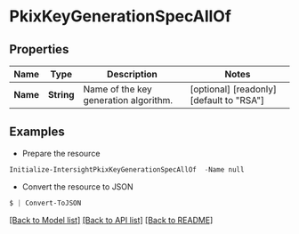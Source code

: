 # PkixKeyGenerationSpecAllOf
## Properties

Name | Type | Description | Notes
------------ | ------------- | ------------- | -------------
**Name** | **String** | Name of the key generation algorithm. | [optional] [readonly] [default to "RSA"]

## Examples

- Prepare the resource
```powershell
Initialize-IntersightPkixKeyGenerationSpecAllOf  -Name null
```

- Convert the resource to JSON
```powershell
$ | Convert-ToJSON
```

[[Back to Model list]](../README.md#documentation-for-models) [[Back to API list]](../README.md#documentation-for-api-endpoints) [[Back to README]](../README.md)

